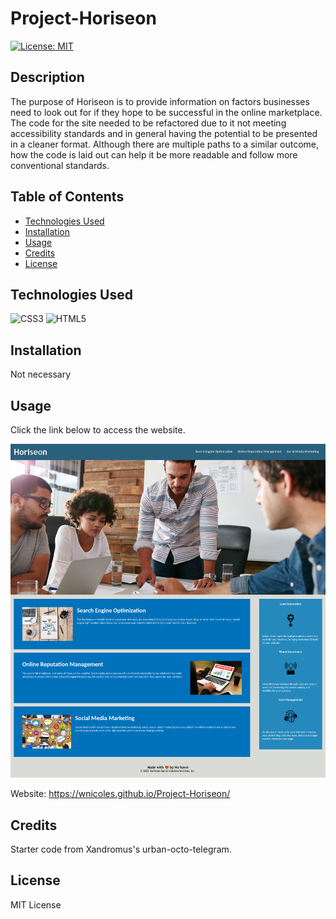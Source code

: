 # Project-Horiseon

[![License: MIT](https://img.shields.io/badge/License-MIT-yellow.svg)](https://opensource.org/licenses/MIT)

## Description

The purpose of Horiseon is to provide information on factors businesses need to look out for 
if they hope to be successful in the online marketplace. The code for the site needed to be refactored 
due to it not meeting accessibility standards and in general having the potential to be presented in 
a cleaner format. Although there are multiple paths to a similar outcome, how the code is laid out can help it be more readable and follow more conventional standards.

## Table of Contents

- [Technologies Used](#technologies-used)
- [Installation](#installation)
- [Usage](#usage)
- [Credits](#credits)
- [License](#license)

## Technologies Used

![CSS3](https://img.shields.io/badge/css3-%231572B6.svg?style=for-the-badge&logo=css3&logoColor=white) ![HTML5](https://img.shields.io/badge/html5-%23E34F26.svg?style=for-the-badge&logo=html5&logoColor=white)

## Installation
Not necessary

## Usage

Click the link below to access the website.

![Screenshot of Horiseon webpage](assets/images/HoriseonWebpage.png)

Website: https://wnicoles.github.io/Project-Horiseon/

## Credits

Starter code from Xandromus's urban-octo-telegram.

## License
 
 MIT License
    
